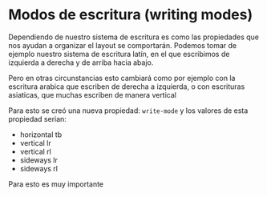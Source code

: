 # Modos de escritura (writing modes)

Dependiendo de nuestro sistema de escritura es como las propiedades que nos ayudan a organizar el layout se comportarán.  Podemos tomar de ejemplo nuestro sistema de escritura latín, en el que escribimos de izquierda a derecha y de arriba hacia abajo.

Pero en otras circunstancias esto cambiará como por ejemplo con la escritura arabica que escriben de derecha a izquierda, o con escrituras asiaticas, que muchas escriben de manera vertical

Para esto se creó una nueva propiedad: `write-mode` y los valores de esta propiedad serian:
 - horizontal tb
 - vertical lr
 - vertical rl
 - sideways lr
 - sideways rl

Para esto es muy importante 